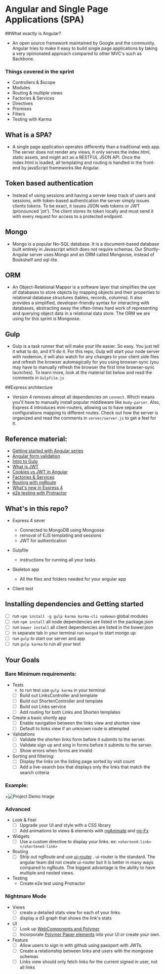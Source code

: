 
# Angular and Single Page Applications (SPA)

##What exactly is Angular?
* An open source framework maintained by Google and the community. Angular tries to make it easy to build single page applications by taking a very opinionated approach compared to other MVC's such as Backbone.

### Things covered in the sprint
* Controllers & $scope
* Modules
* Routing & multiple views
* Factories & Services
* Directives
* Promises
* Filters
* Testing with Karma

## What is a SPA?
* A single page application operates differently than a traditional web app. The server does not render any views, it only serves the index.html, static assets, and might act as a RESTFUL JSON API. Once the index.html is loaded, all templating and routing is handled in the front-end by javaScript frameworks like Angular.

## Token based authentication
* Instead of using sessions and having a server keep track of users and sessions, with token-based authentication the server simply issues clients tokens. To be exact, it issues JSON web tokens or JWT (pronounced 'jot'). The client stores its token locally and must send it with every request for access to a protected endpoint.

## Mongo
* Mongo is a popular No-SQL database. It is a document-based database built entirely in Javascript which does not require schemas. Our Shortly-Angular server uses Mongo and an ORM called Mongoose, instead of Bookshelf and sql-lite.

## ORM
* An Object-Relational Mapper is a software layer that simplifies the use of databases to store objects by mapping objects and their properties to relational database structures (tables, records, columns).  It also provides a simplified, developer-friendly syntax for interacting with databases, abstracting away the often-times hard work of representing and querying object data in a relational data store.  The ORM we are using for this sprint is Mongoose.

## Gulp
* Gulp is a task runner that will make your life easier. So easy. You just tell it what to do, and it'll do it. For this repo, Gulp will start your node server with nodemon, it will also watch for any changes to your client side files and refresh the browser automagically for you using browser-sync (you may have to manually refresh the browser the first time browser-sync launches). To learn more, look at the material list below and read the comments in `Gulpfile.js`

##Express architecture
* Version 4 removes almost all dependencies on `connect`. Which means you'll have to manually install popular middleware like `body-parser`. Also, Express 4 introduces mini-routers, allowing us to have separate configurations mapping to different routes. Check out how the server is organized and read the comments in `server/server.js` to get a feel for it.

## Reference material:
* [Getting started with Angular series](http://www.ng-newsletter.com/posts/beginner2expert-how_to_start.html)
* [Angular form validation](https://scotch.io/tutorials/angularjs-form-validation)
* [Intro to Gulp](http://markgoodyear.com/2014/01/getting-started-with-gulp/)
* [What is JWT](http://www.sitepoint.com/using-json-web-tokens-node-js/)
* [Cookies vs JWT in Angular](https://auth0.com/blog/2014/01/07/angularjs-authentication-with-cookies-vs-token/)
* [Factories & Services](http://stackoverflow.com/questions/14324451/angular-service-vs-angular-factory)
* [Routing with ngRoute](http://scotch.io/tutorials/javascript/single-page-apps-with-angularjs-routing-and-templating)
* [What's new in Express 4](https://scotch.io/bar-talk/expressjs-4-0-new-features-and-upgrading-from-3-0)
* [e2e testing with Protractor](http://www.ng-newsletter.com/posts/practical-protractor.html)


## What's in this repo?
* Express 4 sever
  - Connected to MongoDB using Mongoose
  - removal of EJS templating and sessions
  - JWT for authentication

* Gulpfile
  - instructions for running all your tasks

* Skeleton app
  - All the files and folders needed for your angular app

* Client test

## Installing dependencies and Getting started
* [ ] run `npm install -g gulp karma karma-cli nodemon` global modules
* [ ] run `npm install` all node dependencies are listed in the package.json
* [ ] run `bower install` all client dependencies are listed in the bower.json
* [ ] in separate tab in your terminal run `mongod` to start mongo up
* [ ] run `gulp` to start our server and app
* [ ] run `gulp karma` to run all your test

## Your Goals

### Bare Minimum requirements:
- Tests
  + to run test use `gulp karma` in your terminal
  * [ ] Build out LinksController and template
  * [ ] Build out ShortenController and template
  * [ ] Build out Links service
  * [ ] Add routing for both Links and Shorten templates

- Create a basic shortly app
  * [ ] Enable navigation between the links view and shorten view
  * [ ] Default to links view if an unknown route is attempted

- Validations
  * [ ] Validate the shorten links form before it submits to the server.
  * [ ] Validate sign up and sing in forms before it submits to the server.
  * [ ] Show errors when forms are invalid

- Sorting and filtering:
  * [ ] Display the links on the listing page sorted by visit count
  * [ ] Add a live-search box that displays only the links that match the search criteria

### Example:

+![Project Demo Image](https://cloud.githubusercontent.com/assets/15180/5589465/4f24c206-90d4-11e4-8466-68e9fa0e77ce.gif)

### Advanced
- Look & Feel
  * [ ] Upgrade your UI and style with a CSS library
  * [ ] Add animations to views & elements with [ngAnimate](https://docs.angularjs.org/api/ngAnimate) and [ng-Fx](https://github.com/Hendrixer/ng-Fx)

- Widgets
  * [ ] Use a custom directive to display your links. ex: `<shortend-link> </shortened-link>`

- Routing
  * [ ] Strip out ngRoute and use [ui-router](https://github.com/angular-ui/ui-router) . ui-router is the standard. The angular team did not create ui-router but it is better in many ways compared to ngRoute. The biggest advantage is the ability to have multiple and nested views.

- Testing
  * Create e2e test using Protractor

### Nightmare Mode
- Views
  * [ ] create a detailed stats view for each of your links
  * [ ] display a d3 graph that shows the link's stats

- UI
  * [ ] Look up [WebComponents and Polymer](http://www.polymer-project.org/docs/start/tutorial/intro.html)
  * [ ] Incorporate [Polymer Paper elements](http://www.polymer-project.org/docs/elements/) into your UI or create your own.

- Feature
  * [ ] Allow users to sign in with github using passport with JWTs.
  * [ ] Create a relationship between links and users with the mongoose schemas
  * [ ] Links view should only fetch links for the current signed in user, not all links
